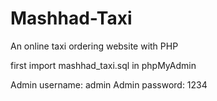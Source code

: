 # Mashhad-Taxi

An online taxi ordering website with PHP

first import mashhad_taxi.sql in phpMyAdmin

Admin username: admin
Admin password: 1234
